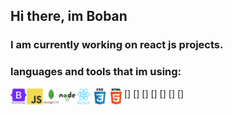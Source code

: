## Hi there, im Boban
### I am currently working on react js projects.


### languages and tools that im using:

[<img alt='bobvtokom' align='left' width='26px' src='https://raw.githubusercontent.com/devicons/devicon/2809b567852a4648062a2d3e7c1c531367458c0b/icons/bootstrap/bootstrap-plain-wordmark.svg'>]
[<img alt='bobvtokom' align='left' width='26px' src='https://raw.githubusercontent.com/devicons/devicon/2809b567852a4648062a2d3e7c1c531367458c0b/icons/javascript/javascript-original.svg'>]
[<img alt='bobvtokom' align='left' width='26px' src='https://raw.githubusercontent.com/devicons/devicon/2809b567852a4648062a2d3e7c1c531367458c0b/icons/mongodb/mongodb-original-wordmark.svg'>]
[<img alt='bobvtokom' align='left' width='26px' src='https://raw.githubusercontent.com/devicons/devicon/2809b567852a4648062a2d3e7c1c531367458c0b/icons/nodejs/nodejs-original-wordmark.svg'>]
[<img alt='bobvtokom' align='left' width='26px' src='https://raw.githubusercontent.com/devicons/devicon/2809b567852a4648062a2d3e7c1c531367458c0b/icons/react/react-original-wordmark.svg'>]
[<img alt='bobvtokom' align='left' width='26px' src='https://raw.githubusercontent.com/devicons/devicon/2809b567852a4648062a2d3e7c1c531367458c0b/icons/css3/css3-original-wordmark.svg'>]
[<img alt='bobvtokom' align='left' width='26px' src='https://raw.githubusercontent.com/devicons/devicon/2809b567852a4648062a2d3e7c1c531367458c0b/icons/html5/html5-original-wordmark.svg'>]